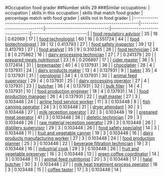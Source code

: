 #Occupation food grader
##Number skills 29
###Similar occupations:
| occupation                                                                      |   skills in this occupation |   skills that match food grader |   percentage match with food grader |   skills not in food grader |
|:--------------------------------------------------------------------------------|----------------------------:|--------------------------------:|------------------------------------:|----------------------------:|
| [food regulatory advisor](food_regulatory_advisor.md)                           |                          35 |                              18 |                            0.62069  |                          17 |
| [food technologist](food_technologist.md)                                       |                          60 |                              16 |                            0.551724 |                          44 |
| [food biotechnologist](food_biotechnologist.md)                                 |                          39 |                              12 |                            0.413793 |                          27 |
| [food safety inspector](food_safety_inspector.md)                               |                          39 |                              12 |                            0.413793 |                          27 |
| [food analyst](food_analyst.md)                                                 |                          35 |                               9 |                            0.310345 |                          26 |
| [food technician](food_technician.md)                                           |                          24 |                               8 |                            0.275862 |                          16 |
| [dairy processing technician](dairy_processing_technician.md)                   |                          27 |                               7 |                            0.241379 |                          20 |
| [prepared meals nutritionist](prepared_meals_nutritionist.md)                   |                          23 |                               6 |                            0.206897 |                          17 |
| [cider master](cider_master.md)                                                 |                          36 |                               5 |                            0.172414 |                          31 |
| [brewmaster](brewmaster.md)                                                     |                          40 |                               4 |                            0.137931 |                          36 |
| [chocolatier](chocolatier.md)                                                   |                          28 |                               4 |                            0.137931 |                          24 |
| [dairy products maker](dairy_products_maker.md)                                 |                          13 |                               4 |                            0.137931 |                           9 |
| [baker](baker.md)                                                               |                          35 |                               4 |                            0.137931 |                          31 |
| [oenologist](oenologist.md)                                                     |                          34 |                               4 |                            0.137931 |                          30 |
| [animal feed supervisor](animal_feed_supervisor.md)                             |                          29 |                               4 |                            0.137931 |                          25 |
| [dairy processing operator](dairy_processing_operator.md)                       |                          27 |                               4 |                            0.137931 |                          23 |
| [butcher](butcher.md)                                                           |                          36 |                               4 |                            0.137931 |                          32 |
| [bulk filler](bulk_filler.md)                                                   |                          14 |                               4 |                            0.137931 |                          10 |
| [food production engineer](food_production_engineer.md)                         |                          18 |                               4 |                            0.137931 |                          14 |
| [food production manager](food_production_manager.md)                           |                          26 |                               4 |                            0.137931 |                          22 |
| [malt master](malt_master.md)                                                   |                          27 |                               3 |                            0.103448 |                          24 |
| [airline food service worker](airline_food_service_worker.md)                   |                          11 |                               3 |                            0.103448 |                           8 |
| [fish canning operator](fish_canning_operator.md)                               |                          24 |                               3 |                            0.103448 |                          21 |
| [dryer attendant](dryer_attendant.md)                                           |                          30 |                               3 |                            0.103448 |                          27 |
| [milk reception operator](milk_reception_operator.md)                           |                          22 |                               3 |                            0.103448 |                          19 |
| [prepared meat operator](prepared_meat_operator.md)                             |                          41 |                               3 |                            0.103448 |                          38 |
| [dietetic technician](dietetic_technician.md)                                   |                          29 |                               3 |                            0.103448 |                          26 |
| [raw material reception operator](raw_material_reception_operator.md)           |                          29 |                               3 |                            0.103448 |                          26 |
| [distillery supervisor](distillery_supervisor.md)                               |                          29 |                               3 |                            0.103448 |                          26 |
| [food safety specialist](food_safety_specialist.md)                             |                          14 |                               3 |                            0.103448 |                          11 |
| [fruit and vegetable canner](fruit_and_vegetable_canner.md)                     |                          19 |                               3 |                            0.103448 |                          16 |
| [dairy products manufacturing worker](dairy_products_manufacturing_worker.md)   |                          27 |                               3 |                            0.103448 |                          24 |
| [food production planner](food_production_planner.md)                           |                          25 |                               3 |                            0.103448 |                          22 |
| [beverage filtration technician](beverage_filtration_technician.md)             |                          19 |                               3 |                            0.103448 |                          16 |
| [industrial cook](industrial_cook.md)                                           |                          29 |                               3 |                            0.103448 |                          26 |
| [fruit and vegetable preserver](fruit_and_vegetable_preserver.md)               |                          16 |                               3 |                            0.103448 |                          13 |
| [green coffee coordinator](green coffee coordinator.md)                         |                          14 |                               3 |                            0.103448 |                          11 |
| [animal feed nutritionist](animal_feed_nutritionist.md)                         |                          20 |                               3 |                            0.103448 |                          17 |
| [halal butcher](halal_butcher.md)                                               |                          30 |                               3 |                            0.103448 |                          27 |
| [milk heat treatment process operator](milk_heat_treatment_process_operator.md) |                          18 |                               3 |                            0.103448 |                          15 |
| [coffee taster](coffee_taster.md)                                               |                          17 |                               3 |                            0.103448 |                          14 |
